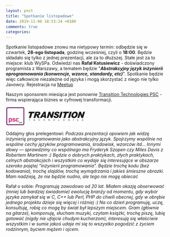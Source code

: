 ```yaml
---
layout: post
title: "Spotkanie listopadowe"
date: 2019-11-06 18:53:24 +0100
comments: true
categories: 
---
```


Spotkanie listopadowe znowu ma nietypowy termin: odbędzie się w czwartek, <b>28-ego listopada</b>, godzinę wcześniej, czyli o <b>18:00</b>. Będzie składało się tylko z jednej prezentacji, ale za to dłuższej. Stałe jest za to miejsce: klub WySPa. Odwiedzi nas
<b>Rafał Kotusiewicz</b> - doświadczony programista z Warszawy, a tematem będzie "<b><i>Abstrakcyjny język inżynierii oprogramowania (konwencje, wzorce, standardy, etc)</b></i>". Spotkanie będzie więc całkowicie niezależne od języka
 i mogą skorzystać z niego nie tylko Javowcy. Rejestracja na <a href="https://www.meetup.com/Zielona-Gora-JUG/events/266263685" target="_blank">Meetup</a>

Naszym sponsorem miesiąca jest ponownie <a href="https://ttpsc.pl/" target="_blank">Transition Technologies PSC</a> - firma wspierająca biznes w cyfrowej transformacji.

<img class="center" src="/images/ttpsc.png" style="width: 50%;">

Oddajmy głos prelegentowi: <i>Podczas prezentacji opowiem jak widzę inżynierię programowania jako abstrakcyjny język. Spojrzymy wspólnie na wspólne cechy języków programowania, środowisk, wzorców itd… Innymi słowy — sprawdzimy co wspólnego ma Fryderyk
Szopen czy Miles Davis z Robertem Martinem :)
Będzie o dobrych praktykach, złych praktykach, celnych abstrakcjach i wszystkim co wydaje się interesujące w obszarze szeroko pojętej “inżynierii programowania”. Będzie trochę kodu (bez kodowania), trochę slajdów, trochę wymądrzania i jakieś śmieszne obrazki. Mam nadzieję, że nie będzie nudno, ale tego nie mogę obiecać
</i>

Rafał o sobie: <i>Programuję zawodowo od 20 lat. Miałem okazję obserwować (mniej lub bardziej świadomie) ewolucję branży od momentu, gdy wybór języka zamykał się w C, C++ lub Perl, PHP do chwili obecnej, gdy w obrębie jednego projektu dzieje się więcej i
różniej :) Na co dzień programuję, uczę, konsultuję, robię co mogę by świat był lepszym miejscem.
Gram (głównie na gitarze), komponuję, słucham muzyki, czytam książki, trochę piszę, lubię gotować (nigdy nie ufajcie chudym kucharzom), interesują się właściwie wszystkim i w sumie jakoś udaje mi się to wszystko pogodzić z życiem rodzinnym, byciem mężem i ojcem.</i>